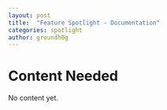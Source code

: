 ```yaml
---
layout: post
title:  "Feature Spotlight - Documentation"
categories: spotlight
author: groundh0g
---
```


# Content Needed

No content yet.